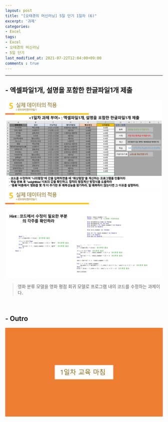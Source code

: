 ```yaml
---
layout: post
title: "[오태경의 머신러닝] 5일 단기 1일차 (6)"
excerpt: '과제'
categories:
- Excel
tags:
- Excel
- 오태경의 머신러닝
- 5일 단기
last_modified_at: 2021-07-22T12:04:00+09:00
comments : true
---
```

<hr>

<h2>- 엑셀파일1개, 설명을 포함한 한글파일1개 제출</h2>
<div style="align-items: center;">
    <img src="/assets/post-image/Excel-5일-단기-1/슬라이드32.PNG">
</div>
<div style="align-items: center;">
    <img src="/assets/post-image/Excel-5일-단기-1/슬라이드33.PNG">
</div>

> 영화 분류 모델을 영화 평점 회귀 모델로 프로그램 내의 코드를 수정하는 과제이다.

<br>
<h2>- Outro</h2>
<div style="align-items: center;">
    <img src="/assets/post-image/Excel-5일-단기-1/슬라이드34.PNG">
</div>

<br>